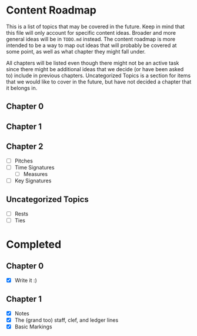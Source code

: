 # Content Roadmap

This is a list of topics that may be covered in the future. Keep in mind that this file will only account for specific content ideas. Broader and more general ideas will be in `TODO.md` instead. The content roadmap is more intended to be a way to map out ideas that will probably be covered at some point, as well as what chapter they might fall under. 

All chapters will be listed even though there might not be an active task since there might be additional ideas that we decide (or have been asked to) include in previous chapters. Uncategorized Topics is a section for items that we would like to cover in the future, but have not decided a chapter that it belongs in.

## Chapter 0
## Chapter 1
## Chapter 2
- [ ] Pitches
- [ ] Time Signatures
    - [ ] Measures
- [ ] Key Signatures

## Uncategorized Topics
- [ ] Rests
- [ ] Ties

# Completed

## Chapter 0
- [x] Write it :)

## Chapter 1
- [x] Notes
- [x] The (grand too) staff, clef, and ledger lines
- [x] Basic Markings